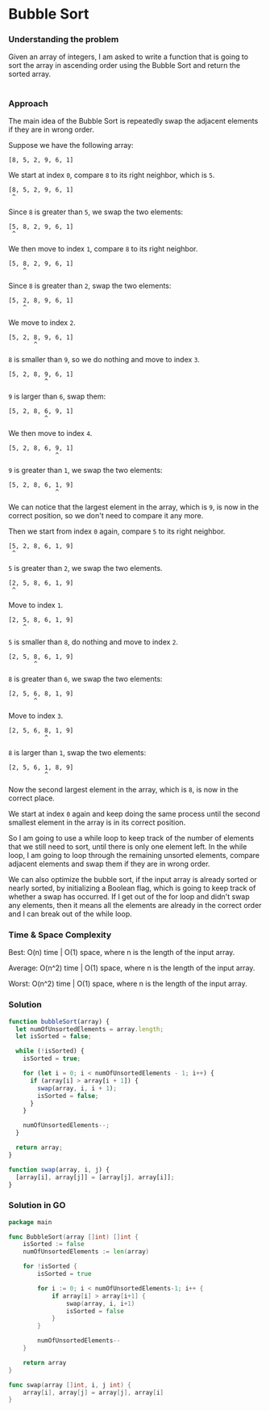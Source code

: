 # Bubble Sort

### Understanding the problem

Given an array of integers, I am asked to write a function that is going to sort the array in ascending order using the Bubble Sort and return the sorted array.

#

### Approach

The main idea of the Bubble Sort is repeatedly swap the adjacent elements if they are in wrong order.

Suppose we have the following array:

```
[8, 5, 2, 9, 6, 1]
```

We start at index `0`, compare `8` to its right neighbor, which is `5`.

```
[8, 5, 2, 9, 6, 1]
 ^
```

Since `8` is greater than `5`, we swap the two elements:

```
[5, 8, 2, 9, 6, 1]
 ^
```

We then move to index `1`, compare `8` to its right neighbor.

```
[5, 8, 2, 9, 6, 1]
    ^
```

Since `8` is greater than `2`, swap the two elements:

```
[5, 2, 8, 9, 6, 1]
    ^
```

We move to index `2`.

```
[5, 2, 8, 9, 6, 1]
       ^
```

`8` is smaller than `9`, so we do nothing and move to index `3`.

```
[5, 2, 8, 9, 6, 1]
          ^
```

`9` is larger than `6`, swap them:

```
[5, 2, 8, 6, 9, 1]
          ^
```

We then move to index `4`.

```
[5, 2, 8, 6, 9, 1]
             ^
```

`9` is greater than `1`, we swap the two elements:

```
[5, 2, 8, 6, 1, 9]
             ^
```

We can notice that the largest element in the array, which is `9`, is now in the correct position, so we don't need to compare it any more.

Then we start from index `0` again, compare `5` to its right neighbor.

```
[5, 2, 8, 6, 1, 9]
 ^
```

`5` is greater than `2`, we swap the two elements.

```
[2, 5, 8, 6, 1, 9]
 ^
```

Move to index `1`.

```
[2, 5, 8, 6, 1, 9]
    ^
```

`5` is smaller than `8`, do nothing and move to index `2`.

```
[2, 5, 8, 6, 1, 9]
       ^
```

`8` is greater than `6`, we swap the two elements:

```
[2, 5, 6, 8, 1, 9]
       ^
```

Move to index `3`.

```
[2, 5, 6, 8, 1, 9]
          ^
```

`8` is larger than `1`, swap the two elements:

```
[2, 5, 6, 1, 8, 9]
          ^
```

Now the second largest element in the array, which is `8`, is now in the correct place.

We start at index `0` again and keep doing the same process until the second smallest element in the array is in its correct position.

So I am going to use a while loop to keep track of the number of elements that we still need to sort, until there is only one element left. In the while loop, I am going to loop through the remaining unsorted elements, compare adjacent elements and swap them if they are in wrong order.

We can also optimize the bubble sort, if the input array is already sorted or nearly sorted, by initializing a Boolean flag, which is going to keep track of whether a swap has occurred. If I get out of the for loop and didn't swap any elements, then it means all the elements are already in the correct order and I can break out of the while loop.

### Time & Space Complexity

Best: O(n) time | O(1) space, where n is the length of the input array.

Average: O(n^2) time | O(1) space, where n is the length of the input array.

Worst: O(n^2) time | O(1) space, where n is the length of the input array.

### Solution

```js
function bubbleSort(array) {
  let numOfUnsortedElements = array.length;
  let isSorted = false;

  while (!isSorted) {
    isSorted = true;

    for (let i = 0; i < numOfUnsortedElements - 1; i++) {
      if (array[i] > array[i + 1]) {
        swap(array, i, i + 1);
        isSorted = false;
      }
    }

    numOfUnsortedElements--;
  }

  return array;
}

function swap(array, i, j) {
  [array[i], array[j]] = [array[j], array[i]];
}
```

### Solution in GO

```go
package main

func BubbleSort(array []int) []int {
	isSorted := false
	numOfUnsortedElements := len(array)

	for !isSorted {
		isSorted = true

		for i := 0; i < numOfUnsortedElements-1; i++ {
			if array[i] > array[i+1] {
				swap(array, i, i+1)
				isSorted = false
			}
		}

		numOfUnsortedElements--
	}

	return array
}

func swap(array []int, i, j int) {
	array[i], array[j] = array[j], array[i]
}
```
